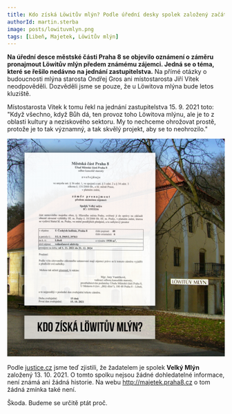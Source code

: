 ```yaml
---
title: Kdo získá Löwitův mlýn? Podle úřední desky spolek založený začátkem října
authorId: martin.sterba
image: posts/lowituvmlyn.png
tags: [Libeň, Majetek, Löwitův mlýn]
---
```


**Na úřední desce městské části Praha 8 se objevilo oznámení o záměru pronajmout Löwitův mlýn předem známému zájemci. Jedná se o téma, které se řešilo nedávno na jednání zastupitelstva.** Na přímé otázky o budoucnosti mlýna starosta Ondřej Gros ani místostarosta Jiří Vítek neodpověděli. Dozvěděli jsme se pouze, že u Löwitova mlýna bude letos kluziště. 

Místostarosta Vítek k tomu řekl na jednání zastupitelstva 15. 9. 2021 toto: "Když všechno, když Bůh dá, ten provoz toho Lӧwitova mlýnu, ale je to z oblasti kultury a neziskového sektoru. My to nechceme ohrožovat prostě, protože je to tak významný, a tak skvělý projekt, aby se to neohrozilo."

![Kdo získá Löwitův mlýn](/assets/img/posts/lowituvmlyn-kdohoziska.png)

Podle [justice.cz](https://or.justice.cz/ias/ui/rejstrik-firma.vysledky?subjektId=1137028&typ=UPLNY) jsme teď zjistili, že žadatelem je spolek **Velký Mlýn** založený 13. 10. 2021. O tomto spolku nejsou žádné dohledatelné informace, není známá ani žádná historie. Na webu http://majetek.praha8.cz o tom žádná zmínka také není. 

Škoda. Budeme se určitě ptát proč.
